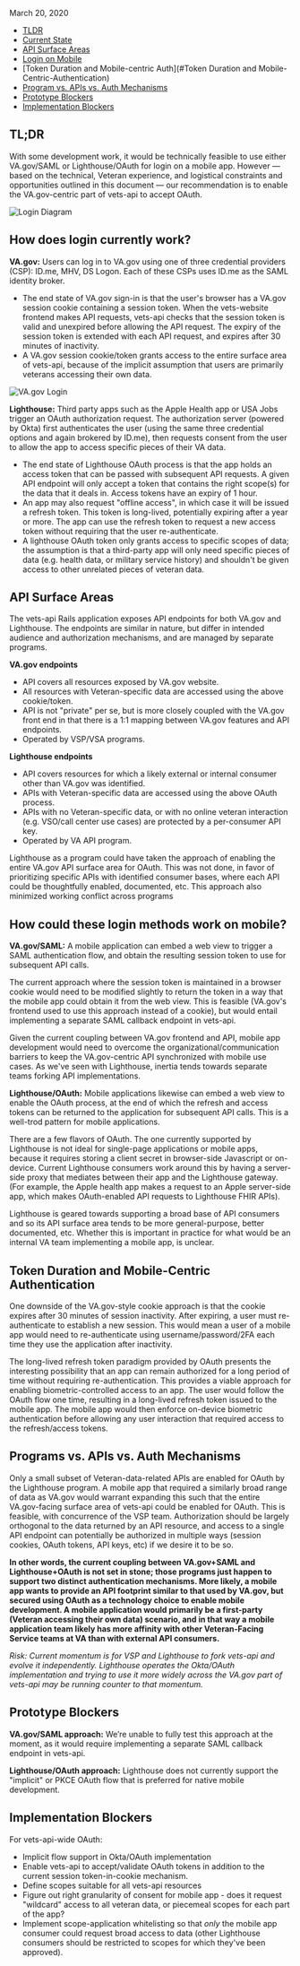 March 20, 2020

- [TLDR](#tldr)
- [Current State](#how-does-login-currently-work)
- [API Surface Areas](#api-surface-areas)
- [Login on Mobile](#How-could-these-login-methods-work-on-mobile)
- [Token Duration and Mobile-centric Auth](#Token Duration and Mobile-Centric-Authentication)
- [Program vs. APIs vs. Auth Mechanisms](#Programs-vs-APIs-vs-Auth-Mechanisms)
- [Prototype Blockers](#prototype-blockers)
- [Implementation Blockers](#implementation-blockers)

## TL;DR
With some development work, it would be technically feasible to use either VA.gov/SAML or Lighthouse/OAuth for login on a mobile app.
However — based on the technical, Veteran experience, and logistical constraints and opportunities outlined in this document — our recommendation is to enable the VA.gov-centric part of vets-api to accept OAuth.

![Login Diagram](https://user-images.githubusercontent.com/7320097/82940751-436cbd80-9f63-11ea-966b-d1f441160974.png)

## How does login currently work?

**VA.gov:** Users can log in to VA.gov using one of three credential providers (CSP): ID.me, MHV, DS Logon. Each of these CSPs uses ID.me as the SAML identity broker.
- The end state of VA.gov sign-in is that the user's browser has a VA.gov session cookie containing a session token. When the vets-website frontend makes API requests, vets-api checks that the session token is valid and unexpired before allowing the API request.  The expiry of the session token is extended with each API request, and expires after 30 minutes of inactivity.
- A VA.gov session cookie/token grants access to the entire surface area of vets-api, because of the implicit assumption that users are primarily veterans accessing their own data.

![VA.gov Login](https://user-images.githubusercontent.com/7320097/82941046-b413da00-9f63-11ea-842d-97906ad81767.png)

**Lighthouse:** Third party apps such as the Apple Health app or USA Jobs trigger an OAuth authorization request.  The authorization server (powered by Okta) first authenticates the user (using the same three credential options and again brokered by ID.me), then requests consent  from the user to allow the app to access specific pieces of their VA data.
- The end state of Lighthouse OAuth process is that the app holds an access token that can be passed with subsequent API requests. A given API endpoint will only accept a token that contains the right scope(s) for the data that it deals in. Access tokens have an expiry of 1 hour.
- An app may also request "offline access", in which case it will be issued a refresh token. This token is long-lived, potentially expiring after a year  or more. The app can use the refresh token to request a new access token without requiring that the user re-authenticate.
- A lighthouse OAuth token only grants access to specific scopes of data; the assumption is that a third-party app will only need specific pieces of data (e.g. health data, or military service history) and shouldn't be given access to other unrelated pieces of veteran data.

## API Surface Areas
The vets-api Rails application exposes API endpoints for both VA.gov and Lighthouse. The endpoints are similar in nature, but differ in intended audience and authorization mechanisms, and are managed by separate programs.

**VA.gov endpoints**
- API covers all resources exposed by VA.gov website.
- All resources with Veteran-specific data are accessed using the above cookie/token. 
- API is not "private" per se, but is more closely coupled with the VA.gov front end in that there is a 1:1 mapping between VA.gov features and API endpoints. 
- Operated by VSP/VSA programs.

**Lighthouse endpoints**
- API covers resources for which a likely external or internal consumer other than VA.gov was identified.
- APIs with Veteran-specific data are accessed using the above OAuth process.
- APIs with no Veteran-specific data, or with no online veteran interaction (e.g. VSO/call center use cases) are protected by a per-consumer API key.
- Operated by VA API program.

Lighthouse as a program could have taken the approach of enabling the entire VA.gov API surface area for OAuth. This was not done, in favor of prioritizing specific APIs with identified consumer bases, where each API could be thoughtfully enabled, documented, etc. This approach also minimized working conflict across programs

## How could these login methods work on mobile?

**VA.gov/SAML:**
A mobile application can embed a web view to trigger a SAML authentication flow, and obtain the resulting session token to use for subsequent API calls.

The current approach where the session token is maintained in a browser cookie would need to be modified slightly to return the token in a way that the mobile app could obtain it from the web view. This is feasible (VA.gov's frontend used to use this approach instead of a cookie), but would entail implementing a separate SAML callback endpoint in vets-api. 

Given the current coupling between VA.gov frontend and API, mobile app development would need to overcome the organizational/communication barriers to keep the VA.gov-centric API synchronized with mobile use cases. As we've seen with Lighthouse, inertia tends towards separate teams forking API implementations. 

**Lighthouse/OAuth:** Mobile applications likewise can embed a web view to enable the OAuth process, at the end of which the refresh and access tokens can be returned to the application for  subsequent API calls. This is a well-trod pattern for mobile applications.

There are a few flavors of OAuth. The one currently supported by Lighthouse is not ideal for single-page applications or mobile apps, because it requires storing a client secret in browser-side Javascript or on-device. Current Lighthouse consumers work around this by having a server-side proxy that mediates between their app and the Lighthouse gateway. (For example, the Apple health app makes a request to an Apple server-side app, which makes OAuth-enabled API requests to Lighthouse FHIR APIs).

Lighthouse is geared towards supporting a broad base of API consumers and so its API surface area tends to be more general-purpose, better documented, etc. Whether this is important in practice for what would be an internal VA team implementing a mobile app, is unclear.

## Token Duration and Mobile-Centric Authentication
One downside of the VA.gov-style cookie approach is that the cookie expires after 30 minutes of session inactivity. After expiring, a user must re-authenticate to establish a new session. This would mean a user of a mobile app would need to re-authenticate using username/password/2FA each time they use the application after inactivity. 

The long-lived refresh token paradigm provided by OAuth presents the interesting possibility that an app can remain authorized for a long period of time without requiring re-authentication.  This provides a viable approach for enabling biometric-controlled access to an app. The user would follow the OAuth flow one time, resulting in a long-lived refresh token issued to the mobile app. The mobile app would then enforce on-device biometric authentication before allowing any user interaction that required access to the refresh/access tokens. 

## Programs vs. APIs vs. Auth Mechanisms
Only a small subset of Veteran-data-related APIs are enabled for OAuth by the Lighthouse program. A mobile app that required a similarly broad range of data as VA.gov would warrant expanding this such that the entire VA.gov-facing surface area of vets-api could be enabled for OAuth. This is feasible, with concurrence of  the VSP team. Authorization should be largely orthogonal to the data returned by an API resource, and access to a single API endpoint can potentially be authorized in multiple ways (session cookies, OAuth tokens, API keys, etc) if we desire it to be so.

**In other words, the current coupling between VA.gov+SAML and Lighthouse+OAuth is not set in stone; those programs just happen to support two distinct authentication mechanisms. More likely, a mobile app wants to provide an API footprint similar to that used by VA.gov, but secured using OAuth as a technology choice to enable mobile development. A mobile application would primarily be a first-party (Veteran accessing  their own data) scenario, and in that way a mobile application team likely has more affinity with other Veteran-Facing Service teams at VA than with external API consumers.**

_Risk: Current momentum is for VSP and Lighthouse to fork vets-api and evolve it independently. Lighthouse operates the Okta/OAuth implementation and trying to use it more widely across the VA.gov part  of vets-api may be running counter to that momentum._


## Prototype Blockers
**VA.gov/SAML approach:**
We’re unable to fully test this approach at the moment, as it would require implementing a separate SAML callback endpoint in vets-api.

**Lighthouse/OAuth approach:**
Lighthouse does not currently support the "implicit" or PKCE OAuth flow that is preferred for native mobile development.

## Implementation Blockers
For vets-api-wide OAuth:
- Implicit flow support in Okta/OAuth implementation
- Enable vets-api to accept/validate OAuth tokens in addition to the current session token-in-cookie mechanism.
- Define scopes suitable for all vets-api resources
- Figure out right granularity of consent for mobile app  - does it request "wildcard" access to all veteran data, or piecemeal scopes  for each part of  the app?
- Implement scope-application whitelisting so that *only* the mobile app consumer could request broad access to data (other Lighthouse consumers  should be restricted to scopes for which they've been approved).


